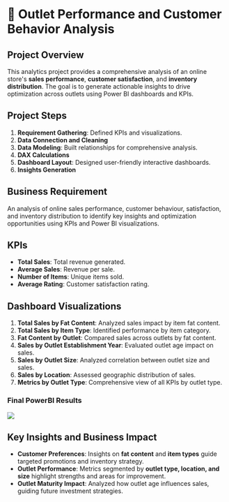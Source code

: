 # 🛒 Outlet Performance and Customer Behavior Analysis

## Project Overview
This analytics project provides a comprehensive analysis of an online store's **sales performance**, **customer satisfaction**, and **inventory distribution**. The goal is to generate actionable insights to drive optimization across outlets using Power BI dashboards and KPIs.

## Project Steps
1. **Requirement Gathering**: Defined KPIs and visualizations.
2. **Data Connection and Cleaning**
3. **Data Modeling**: Built relationships for comprehensive analysis.
4. **DAX Calculations**
5. **Dashboard Layout**: Designed user-friendly interactive dashboards.
6. **Insights Generation**

## Business Requirement
An analysis of online sales performance, customer behaviour, satisfaction, and inventory distribution to identify key insights and optimization opportunities using KPIs and Power BI visualizations.

## KPIs
- **Total Sales**: Total revenue generated.
- **Average Sales**: Revenue per sale.
- **Number of Items**: Unique items sold.
- **Average Rating**: Customer satisfaction rating.

## Dashboard Visualizations
1. **Total Sales by Fat Content**: Analyzed sales impact by item fat content.
2. **Total Sales by Item Type**: Identified performance by item category.
3. **Fat Content by Outlet**: Compared sales across outlets by fat content.
4. **Sales by Outlet Establishment Year**: Evaluated outlet age impact on sales.
5. **Sales by Outlet Size**: Analyzed correlation between outlet size and sales.
6. **Sales by Location**: Assessed geographic distribution of sales.
7. **Metrics by Outlet Type**: Comprehensive view of all KPIs by outlet type.

### Final PowerBI Results
<img src="https://github.com/VasanthM27/consumer-behavior-analytics/blob/main/Folder/2.PNG"/></br>

## Key Insights and Business Impact
- **Customer Preferences**: Insights on **fat content** and **item types** guide targeted promotions and inventory strategy.
- **Outlet Performance**: Metrics segmented by **outlet type, location, and size** highlight strengths and areas for improvement.
- **Outlet Maturity Impact**: Analyzed how outlet age influences sales, guiding future investment strategies.
